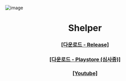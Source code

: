 ![image](https://user-images.githubusercontent.com/40740128/152137653-29759d44-a9be-41af-b75a-2adefa7f0b17.png)


<h1 align="center">Shelper</h1>
<h3 align="center"><a href="https://github.com/gdsckoreahackathon2022/01_Helper/releases">[다운로드 - Release]</a></h3>
<h3 align="center"><a href="">[다운로드 - Playstore (심사중)]</a></h3>
<h3 align="center"><a href="https://youtu.be/PpSN8mXIVS4">[Youtube]</a></h3>

